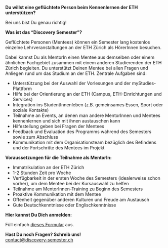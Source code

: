 **Du willst eine geflüchtete Person beim Kennenlernen der ETH unterstützen?**
 
Bei uns bist Du genau richtig!

**Was ist das “Discovery Semester”?**

Geflüchtete Personen (Mentees) können ein Semester lang kostenlos einzelne Lehrveranstaltungen an der ETH Zürich als HörerInnen besuchen.

Dabei kannst Du als MentorIn einen Mentee aus demselben oder einem ähnlichen Fachgebiet zusammen mit einem anderen Studierenden der ETH Zürich begleiten.
Du unterstützt Deinen Mentee bei allen Fragen und Anliegen rund um das Studium an der ETH.
Zentrale Aufgaben sind:
- Unterstützung bei der Auswahl der Vorlesungen und der myStudies-Plattform
- Hilfe bei der Orientierung an der ETH (Campus, ETH-Einrichtungen und Services)
- Integration ins StudentInnenleben (z.B. gemeinsames Essen, Sport oder soziale Kontakte)
- Teilnahme an Events, an denen man andere MentorInnen und Mentees kennenlernen und sich mit ihnen austauschen kann
- Hilfestellung geben bei Fragen der Mentees 
- Feedback und Evaluation des Programms während des Semesters sowie zum Abschluss 
- Kommunikation mit dem Organisationsteam bezüglich des Befindens und der Fortschritte des Mentees im Projekt

**Voraussetzungen für die Teilnahme als MentorIn:**

- Immatrikulation an der ETH Zürich
- 1-2 Stunden Zeit pro Woche
- Verfügbarkeit in der ersten Woche des Semesters (idealerweise schon vorher), um dem Mentee bei der Kursauswahl zu helfen
- Teilnahme am MentorInnen-Training zu Beginn des Semesters
- Proaktive Kommunikation mit dem Mentee
- Offenheit gegenüber anderen Kulturen und Freude am Austausch
- Gute Deutschkenntnisse oder Englischkenntnisse

**Hier kannst Du Dich anmelden:**

Füll einfach [dieses Formular](https://docs.google.com/forms/d/e/1FAIpQLSffz10ZXBku0RzcT0GQP9dz55vrmZB0mSMrdwoBInR4GPooOA/viewform?usp=sf_link) aus.

**Hast Du noch Fragen? Schreib uns!**  
[contact@discovery-semester.ch](mailto:contact@discovery-semester.ch)
